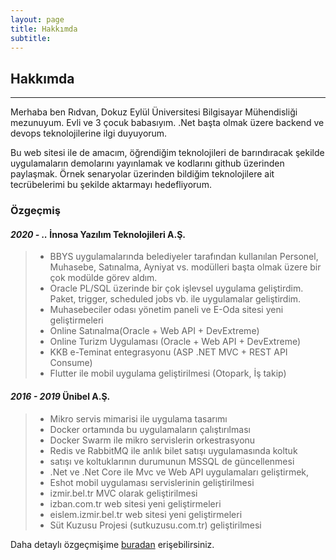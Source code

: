 ```yaml
---
layout: page
title: Hakkımda
subtitle: 
---
```


## Hakkımda
<hr>
Merhaba ben Rıdvan,  Dokuz Eylül Üniversitesi Bilgisayar Mühendisliği mezunuyum.  
Evli ve 3 çocuk babasıyım. .Net başta olmak üzere backend ve devops teknolojilerine ilgi duyuyorum.  

Bu web sitesi ile de amacım, öğrendiğim teknolojileri de barındıracak şekilde uygulamaların demolarını yayınlamak ve kodlarını github üzerinden paylaşmak. Örnek senaryolar üzerinden bildiğim teknolojilere ait tecrübelerimi bu şekilde aktarmayı hedefliyorum.

### Özgeçmiş

#### *2020 - ..* İnnosa Yazılım Teknolojileri A.Ş. 
> * BBYS uygulamalarında belediyeler tarafından kullanılan Personel, Muhasebe, Satınalma, Ayniyat vs. modülleri başta olmak üzere bir çok modülde görev aldım.
> * Oracle PL/SQL üzerinde bir çok işlevsel uygulama geliştirdim. Paket, trigger, scheduled jobs vb. ile uygulamalar geliştirdim.
> * Muhasebeciler odası yönetim paneli ve E-Oda sitesi yeni geliştirmeleri 
> * Online Satınalma(Oracle + Web API + DevExtreme)
> * Online Turizm Uygulaması (Oracle + Web API + DevExtreme)
> * KKB e-Teminat entegrasyonu (ASP .NET MVC + REST API
Consume)
> * Flutter ile mobil uygulama geliştirilmesi (Otopark, İş takip)

#### *2016 - 2019* Ünibel A.Ş.
> * Mikro servis mimarisi ile uygulama tasarımı
> * Docker ortamında bu uygulamaların çalıştırılması
> * Docker Swarm ile mikro servislerin orkestrasyonu
> * Redis ve RabbitMQ ile anlık bilet satışı uygulamasında koltuk
> * satışı ve koltuklarının durumunun MSSQL de güncellenmesi
> * .Net ve .Net Core ile Mvc ve Web API uygulamaları geliştirmek,
> * Eshot mobil uygulaması servislerinin geliştirilmesi
> * izmir.bel.tr MVC olarak geliştirilmesi
> * izban.com.tr web sitesi yeni geliştirmeleri
> * eislem.izmir.bel.tr web sitesi yeni geliştirmeleri
> * Süt Kuzusu Projesi (sutkuzusu.com.tr) geliştirilmesi



Daha detaylı özgeçmişime [buradan](/assets/cv/RIDVAN_SÖYLER_ÖZGEÇMİŞ_TR.pdf) erişebilirsiniz.